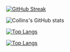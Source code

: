 [![GitHub Streak](http://github-readme-streak-stats.herokuapp.com?user=collohdicey&theme=dark)](https://git.io/streak-stats)

![Collins's GitHub stats](https://github-readme-stats.vercel.app/api?username=collohdicey&show_icons=true&theme=transparent&count_private=true)

[![Top Langs](https://github-readme-stats.vercel.app/api/top-langs/?username=collohdicey&langs_count=10&count_private=true)](https://github.com/collohdicey/github-readme-stats)

[![Top Langs](https://github-readme-stats.vercel.app/api/top-langs/?username=collohdicey&layout=compact&count_private=true)](https://github.com/collohdicey/github-readme-stats)

<!--
**collohdicey/collohdicey** is a ✨ _special_ ✨ repository because its `README.md` (this file) appears on your GitHub profile.

Here are some ideas to get you started:

- 🔭 I’m currently working on ...
- 🌱 I’m currently learning ...
- 👯 I’m looking to collaborate on ...
- 🤔 I’m looking for help with ...
- 💬 Ask me about ...
- 📫 How to reach me: ...
- 😄 Pronouns: ...
- ⚡ Fun fact: ...
-->
